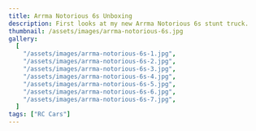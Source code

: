 ```yaml
---
title: Arrma Notorious 6s Unboxing
description: First looks at my new Arrma Notorious 6s stunt truck.
thumbnail: /assets/images/arrma-notorious-6s.jpg
gallery:
  [
    "/assets/images/arrma-notorious-6s-1.jpg",
    "/assets/images/arrma-notorious-6s-2.jpg",
    "/assets/images/arrma-notorious-6s-3.jpg",
    "/assets/images/arrma-notorious-6s-4.jpg",
    "/assets/images/arrma-notorious-6s-5.jpg",
    "/assets/images/arrma-notorious-6s-6.jpg",
    "/assets/images/arrma-notorious-6s-7.jpg",
  ]
tags: ["RC Cars"]
---
```

